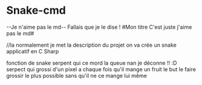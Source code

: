 # Snake-cmd

--Je n'aime pas le md--
Fallais que je le dise !
#Mon titre C'est juste j'aime pas le md#

//la normalement je met la description du projet
on va crée un snake applicatif en C Sharp

fonction de snake 
serpent qui ce mord la queue
nan je déconne !! :D
serpect qui grossi d'un pixel a chaque fois qu'il mange un fruit
le but le faire grossir le plus possible sans qu'il ne ce mange lui même